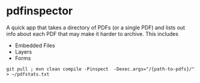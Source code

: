 # pdfinspector


A quick app that takes a directory of PDFs (or a single PDF) and lists out info about each PDF that may make it harder to archive.  This includes
* Embedded Files
* Layers
* Forms

`git pull ; mvn clean compile -Pinspect  -Dexec.args="/{path-to-pdfs}/" > ~/pdfstats.txt `
